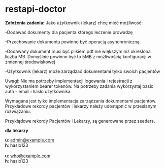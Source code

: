 # restapi-doctor

**Założenia zadania:**
Jako użytkownik (lekarz) chcę mieć możliwość:

-Dodawać dokumenty dla pacjenta którego leczenie prowadzę

-Przechowanie dokumentu powinno być operacją asynchroniczną.

-Dodawany dokument musi być plikiem pdf nie większym niż określona liczba MB. Domyślnie powinno być to 5MB z możliwością konfiguracji w zmiennej środowiskowej

-Użytkownik (lekarz) może zarządzać dokumentami tylko swoich pacjentów

Uwagi:
Nie ma potrzeby implementacji logowania i rejestracji z wykorzystaniem bearer tokenów. Na potrzeby zadania wykorzystaj basic auth - email i hasło użytkownika

Wymagana jest tylko implementacja zarządzania dokumentami pacjentów. Przykładowe rekordy pacjentów i lekarzy należy udostępnić w przesłanym rozwiązaniu.


Przykłądowe rekordy Pacjentów i Lekarzy, są generowane przez seeders.

**dla lekarzy**

**u**: admin@example.com<br />
**h**: haslo123<br />
<br />
**u**: who@example.com<br />
**h**: haslo123<br />

